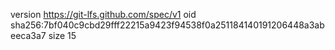 version https://git-lfs.github.com/spec/v1
oid sha256:7bf040c9cbd29fff22215a9423f94538f0a251184140191206448a3abeeca3a7
size 15
